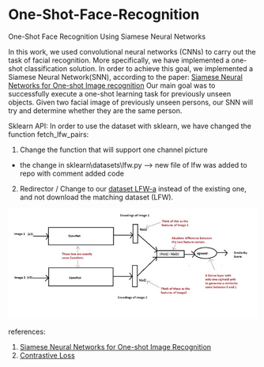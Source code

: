 # One-Shot-Face-Recognition
One-Shot Face Recognition Using Siamese Neural Networks

In this work, we used convolutional neural networks (CNNs) to carry out the task of facial recognition. 
More specifically, we have implemented a one-shot classification solution. 
In order to achieve this goal, we implemented a Siamese Neural Network(SNN), according to the paper:
[Siamese Neural Networks for One-shot Image recognition](https://www.cs.cmu.edu/~rsalakhu/papers/oneshot1.pdf)
Our main goal was to successfully execute a one-shot learning task for previously unseen objects.
Given two facial image of previously unseen persons, our SNN will try and determine whether they are the same person.

Sklearn API:
In order to use the dataset with sklearn, we have changed the function fetch_lfw_pairs: 
1.	Change the function that will support one channel picture 
  - the change in sklearn\datasets\lfw.py --> new file of lfw was added to repo with comment added code
2.	Redirector / Change to our [dataset LFW-a](http://vis-www.cs.umass.edu/lfw/index.html#views) instead of the existing one, and not download the matching dataset (LFW).

![siamese neural networks](https://github.com/morkertis/One-Shot-Face-Recognition/blob/master/figures/siamese%20neural%20networks_v2.jpg)


references:
1. [Siamese Neural Networks for One-shot Image Recognition](https://www.cs.cmu.edu/~rsalakhu/papers/oneshot1.pdf)
2. [Contrastive Loss](http://yann.lecun.com/exdb/publis/pdf/hadsell-chopra-lecun-06.pdf)
